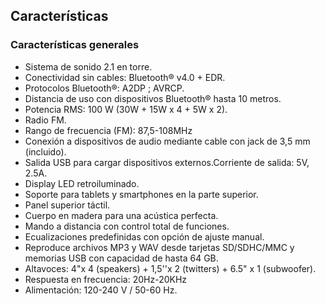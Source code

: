 ## Características

### Características generales

- Sistema de sonido 2.1 en torre.
- Conectividad sin cables: Bluetooth® v4.0 + EDR.
- Protocolos Bluetooth®: A2DP ; AVRCP.
- Distancia de uso con dispositivos Bluetooth®  hasta 10 metros.
- Potencia RMS: 100 W (30W + 15W x 4 + 5W x 2).
- Radio FM.
- Rango de frecuencia (FM): 87,5-108MHz
- Conexión a dispositivos de audio mediante cable con jack de 3,5 mm (incluido).
- Salida USB para cargar dispositivos externos.Corriente de salida: 5V, 2.5A.
- Display LED retroiluminado.
- Soporte para tablets y smartphones en la parte superior.
- Panel superior táctil.
- Cuerpo en madera para una acústica perfecta.
- Mando a distancia con control total de funciones.
- Ecualizaciones predefinidas con opción de ajuste manual.
- Reproduce archivos MP3 y WAV desde tarjetas SD/SDHC/MMC y memorias USB con capacidad de hasta 64 GB.
- Altavoces: 4"x 4 (speakers) + 1,5''x 2 (twitters) + 6.5" x 1 (subwoofer).
- Respuesta en frecuencia: 20Hz-20KHz
- Alimentación: 120-240 V / 50-60 Hz.
